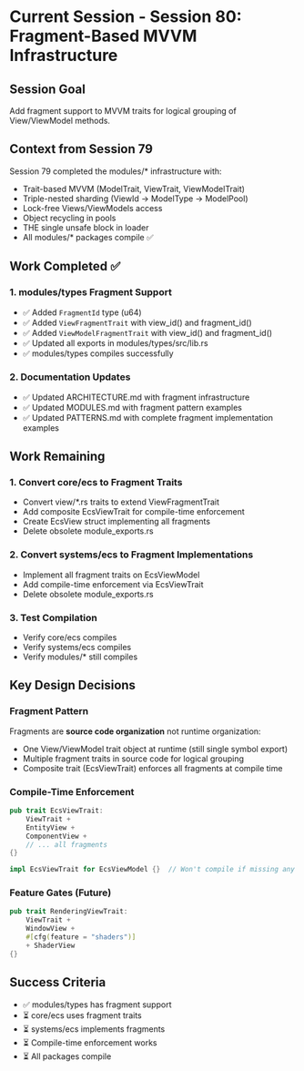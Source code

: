 # Current Session - Session 80: Fragment-Based MVVM Infrastructure

## Session Goal
Add fragment support to MVVM traits for logical grouping of View/ViewModel methods.

## Context from Session 79
Session 79 completed the modules/* infrastructure with:
- Trait-based MVVM (ModelTrait, ViewTrait, ViewModelTrait)
- Triple-nested sharding (ViewId → ModelType → ModelPool)
- Lock-free Views/ViewModels access
- Object recycling in pools
- THE single unsafe block in loader
- All modules/* packages compile ✅

## Work Completed ✅

### 1. modules/types Fragment Support
- ✅ Added `FragmentId` type (u64)
- ✅ Added `ViewFragmentTrait` with view_id() and fragment_id()
- ✅ Added `ViewModelFragmentTrait` with view_id() and fragment_id()
- ✅ Updated all exports in modules/types/src/lib.rs
- ✅ modules/types compiles successfully

### 2. Documentation Updates
- ✅ Updated ARCHITECTURE.md with fragment infrastructure
- ✅ Updated MODULES.md with fragment pattern examples
- ✅ Updated PATTERNS.md with complete fragment implementation examples

## Work Remaining

### 1. Convert core/ecs to Fragment Traits
- Convert view/*.rs traits to extend ViewFragmentTrait
- Add composite EcsViewTrait for compile-time enforcement
- Create EcsView struct implementing all fragments
- Delete obsolete module_exports.rs

### 2. Convert systems/ecs to Fragment Implementations
- Implement all fragment traits on EcsViewModel
- Add compile-time enforcement via EcsViewTrait
- Delete obsolete module_exports.rs

### 3. Test Compilation
- Verify core/ecs compiles
- Verify systems/ecs compiles
- Verify modules/* still compiles

## Key Design Decisions

### Fragment Pattern
Fragments are **source code organization** not runtime organization:
- One View/ViewModel trait object at runtime (still single symbol export)
- Multiple fragment traits in source code for logical grouping
- Composite trait (EcsViewTrait) enforces all fragments at compile time

### Compile-Time Enforcement
```rust
pub trait EcsViewTrait:
    ViewTrait +
    EntityView +
    ComponentView +
    // ... all fragments
{}

impl EcsViewTrait for EcsViewModel {}  // Won't compile if missing any fragment
```

### Feature Gates (Future)
```rust
pub trait RenderingViewTrait:
    ViewTrait +
    WindowView +
    #[cfg(feature = "shaders")]
    + ShaderView
{}
```

## Success Criteria
- ✅ modules/types has fragment support
- ⏳ core/ecs uses fragment traits
- ⏳ systems/ecs implements fragments
- ⏳ Compile-time enforcement works
- ⏳ All packages compile
